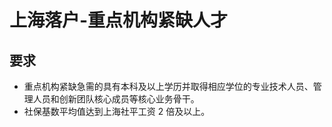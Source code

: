# 上海落户-重点机构紧缺人才

## 要求

- 重点机构紧缺急需的具有本科及以上学历并取得相应学位的专业技术人员、管理人员和创新团队核心成员等核心业务骨干。
- 社保基数平均值达到上海社平工资 2 倍及以上。
